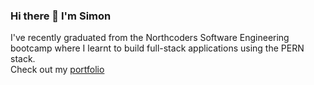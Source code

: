 ### Hi there 👋 I'm Simon

I've recently graduated from the Northcoders Software Engineering bootcamp where I learnt to build full-stack applications using the PERN stack.\
Check out my [portfolio](https://simontam.netlify.app)


